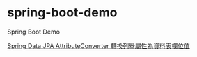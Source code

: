 # spring-boot-demo
Spring Boot Demo

[Spring Data JPA AttributeConverter 轉換列舉屬性為資料表欄位值](https://matthung0807.blogspot.com/2020/10/spring-data-jpa-attributeconverter-convert-enum.html) 
